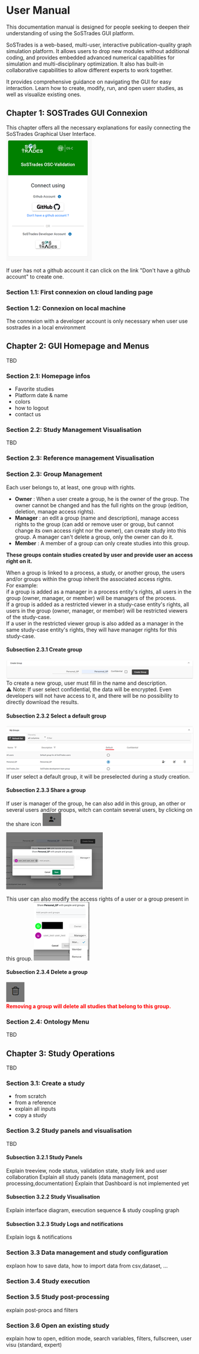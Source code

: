 # User Manual

This documentation manual is designed for people seeking to deepen their understanding of using the SoSTrades GUI platform.

SoSTrades is a web-based, multi-user, interactive publication-quality graph simulation platform. It allows users to drop new modules without additional coding, and provides embedded advanced numerical capabilities for simulation and multi-disciplinary optimization. It also has built-in collaborative capabilities to allow different experts to work together.

It provides comprehensive guidance on navigating the GUI for easy interaction. Learn how to create, modify, run, and open userr studies, as well as visualize existing ones.

## Chapter 1: SOSTrades GUI Connexion 
This chapter offers all the necessary explanations for easily connecting the SoSTrades Graphical User Interface.  
![](images/platform-GUI/login.png)

If user has not a github account it can click on the link "Don't have a github account" to create one.  


### Section 1.1: First connexion on cloud landing page



### Section 1.2: Connexion on local machine

The connexion with a developer account is only necessary when user use sostrades in a local environment

## Chapter 2: GUI Homepage and Menus
TBD
### Section 2.1: Homepage infos
- Favorite studies 
- Platform date & name
- colors
- how to logout
- contact us

### Section 2.2: Study Management Visualisation
TBD

### Section 2.3: Reference management Visualisation
### Section 2.3: Group Management
Each user belongs to, at least, one group with rights. 
- **Owner** : When a user create a group, he is the owner of the group. The owner cannot be changed and has the full rights on the group (edition, deletion, manage access rights).
- **Manager** : an edit a group (name and description), manage access rights to the group (can add or remove user or group, but cannot change its own access right nor the owner), can create study into this group. A manager can't delete a group, only the owner can do it.
- **Member** : A member of a group can only create studies into this group. 

**These groups contain studies created by user and provide user an access right on it.**

When a group is linked to a process, a study, or another group, the users and/or groups within the group inherit the associated access rights.  
For example:  
if a group is added as a manager in a process entity's rights, all users in the group (owner, manager, or member) will be managers of the process.  
If a group is added as a restricted viewer in a study-case entity's rights, all users in the group (owner, manager, or member) will be restricted viewers of the study-case.  
If a user in the restricted viewer group is also added as a manager in the same study-case entity's rights, they will have manager rights for this study-case.

#### Subsection 2.3.1 Create group
![](images/platform-GUI/group-management/create_group.png)  
To create a new group, user must fill in the name and description.  
:warning: Note: If user select confidential, the data will be encrypted. Even developers will not have access to it, and there will be no possibility to directly download the results.

#### Subsection 2.3.2 Select a default group
![](images/platform-GUI/group-management/default_group.png) 
If user select a default group, it will be preselected during a study creation.

#### Subsection 2.3.3 Share a group
If user is manager of the group, he can also add in this group, an other or several users and/or groups, witch can contain several users, by clicking on the share icon ![](images/platform-GUI/icon/icon_share.png)

![](images/platform-GUI/group-management/share_group.png)

This user can also modify the access rights of a user or a group present in this group.
![](images/platform-GUI/group-management/edit_rights.png)

#### Subsection 2.3.4 Delete a group

![](images/platform-GUI/icon/icon_delete.png)  
**<span style="color: red;">Removing a group will delete all studies that belong to this group.</span>**

### Section 2.4: Ontology Menu
TBD
## Chapter 3: Study Operations
TBD
### Section 3.1: Create a study

- from scratch
- from a reference
- explain all inputs 
- copy a study 

### Section 3.2 Study panels and visualisation
TBD
#### Subsection 3.2.1 Study Panels
Explain treeview, node status, validation state, study link and user collaboration
Explain all study panels (data management, post processing,documentation)
Explain that Dashboard is not implemented yet 
#### Subsection 3.2.2 Study Visualisation
Explain interface diagram, execution sequence & study coupling graph

#### Subsection 3.2.3 Study Logs and notifications
Explain logs & notifications


### Section 3.3 Data management and study configuration
explaon how to save data, how to import data from csv,dataset, ...
### Section 3.4 Study execution

### Section 3.5 Study post-processing
explain post-procs and filters 

### Section 3.6 Open an existing study
explain how to open, edition mode, search variables, filters, fullscreen, user visu (standard, expert)